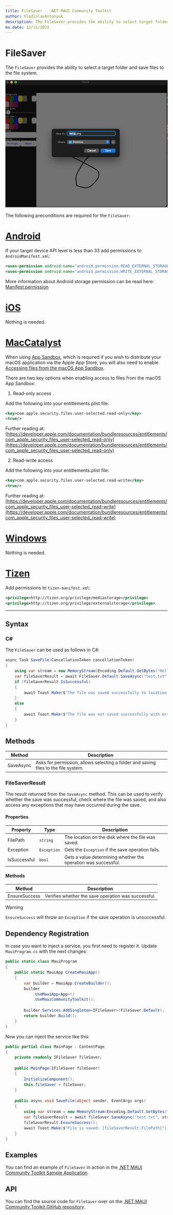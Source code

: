 ```yaml
---
title: FileSaver - .NET MAUI Community Toolkit
author: VladislavAntonyuk
description: The FileSaver provides the ability to select target folder and save files to the file system.
ms.date: 12/11/2022
---
```


# FileSaver

The `FileSaver` provides the ability to select a target folder and save files to the file system.

![Screenshot of an FileSaver on macOS](../images/essentials/file-saver-mac.png "FileSaver on macOS")

The following preconditions are required for the `FileSaver`:
# [Android](#tab/android)

If your target device API level is less than 33 add permissions to `AndroidManifest.xml`:

```xml
<uses-permission android:name="android.permission.READ_EXTERNAL_STORAGE" />
<uses-permission android:name="android.permission.WRITE_EXTERNAL_STORAGE" />
```

More information about Android storage permission can be read here: [Manifest.permission](https://developer.android.com/reference/android/Manifest.permission#WRITE_EXTERNAL_STORAGE)

# [iOS](#tab/ios)

Nothing is needed.

# [MacCatalyst](#tab/macos)

When using [App Sandbox](https://developer.apple.com/documentation/security/app_sandbox), which is required if you wish to distribute your macOS application via the Apple App Store, you will also need to enable [Accessing files from the macOS App Sandbox](https://developer.apple.com/documentation/security/app_sandbox/accessing_files_from_the_macos_app_sandbox).

There are two key options when enabling access to files from the macOS App Sandbox:

1. Read-only access

Add the following into your entitlements.plist file:

```xml
<key>com.apple.security.files.user-selected.read-only</key>
<true/>
```

Further reading at: [https://developer.apple.com/documentation/bundleresources/entitlements/com_apple_security_files_user-selected_read-only](https://developer.apple.com/documentation/bundleresources/entitlements/com_apple_security_files_user-selected_read-only)

2. Read-write access

Add the following into your entitlements.plist file:

```xml
<key>com.apple.security.files.user-selected.read-write</key>
<true/>
```

Further reading at: [https://developer.apple.com/documentation/bundleresources/entitlements/com_apple_security_files_user-selected_read-write](https://developer.apple.com/documentation/bundleresources/entitlements/com_apple_security_files_user-selected_read-write)

# [Windows](#tab/windows)

Nothing is needed.

# [Tizen](#tab/tizen)

Add permissions to `tizen-manifest.xml`:

```xml
<privilege>http://tizen.org/privilege/mediastorage</privilege>
<privilege>http://tizen.org/privilege/externalstorage</privilege>
```

---

## Syntax

### C#

The `FileSaver` can be used as follows in C#:

```csharp
async Task SaveFile(CancellationToken cancellationToken)
{
    using var stream = new MemoryStream(Encoding.Default.GetBytes("Hello from the Community Toolkit!"));
    var fileSaverResult = await FileSaver.Default.SaveAsync("test.txt", stream, cancellationToken);
    if (fileSaverResult.IsSuccessful)
    {
        await Toast.Make($"The file was saved successfully to location: {fileSaverResult.FilePath}").Show(cancellationToken);
    }
    else
    {
        await Toast.Make($"The file was not saved successfully with error: {fileSaverResult.Exception.Message}").Show(cancellationToken);
    }
}
```

## Methods

|Method  |Description  |
|---------|---------|
| SaveAsync | Asks for permission, allows selecting a folder and saving files to the file system. |

### FileSaverResult

The result returned from the `SaveAsync` method. This can be used to verify whether the save was successful, check where the file was saved, and also access any exceptions that may have occurred during the save.

#### Properties

|Property  |Type  |Description  |
|---------|---------|---------|
| FilePath | `string` | The location on the disk where the file was saved. |
| Exception | `Exception` | Gets the `Exception` if the save operation fails. |
| IsSuccessful | `bool` | Gets a value determining whether the operation was successful. |

#### Methods

|Method  |Description  |
|---------|---------|
| EnsureSuccess | Verifies whether the save operation was successful. |

> [!WARNING]
> `EnsureSuccess` will throw an `Exception` if the save operation is unsuccessful.

## Dependency Registration

In case you want to inject a service, you first need to register it.
Update `MauiProgram.cs` with the next changes:

```csharp
public static class MauiProgram
{
    public static MauiApp CreateMauiApp()
    {
        var builder = MauiApp.CreateBuilder();
        builder
            .UseMauiApp<App>()
			.UseMauiCommunityToolkit();

		builder.Services.AddSingleton<IFileSaver>(FileSaver.Default);
        return builder.Build();
    }
}
```

Now you can inject the service like this:

```csharp
public partial class MainPage : ContentPage
{
    private readonly IFileSaver fileSaver;

	public MainPage(IFileSaver fileSaver)
	{
		InitializeComponent();
        this.fileSaver = fileSaver;
	}
	
	public async void SaveFile(object sender, EventArgs args)
	{
		using var stream = new MemoryStream(Encoding.Default.GetBytes("Hello from the Community Toolkit!"));
        var fileSaverResult = await fileSaver.SaveAsync("test.txt", stream, cancellationToken);
        fileSaverResult.EnsureSuccess();
        await Toast.Make($"File is saved: {fileSaverResult.FilePath}").Show(cancellationToken);
	}
}
```

## Examples

You can find an example of `FileSaver` in action in the [.NET MAUI Community Toolkit Sample Application](https://github.com/CommunityToolkit/Maui/blob/main/samples/CommunityToolkit.Maui.Sample/Pages/Essentials/FileSaverPage.xaml).

## API

You can find the source code for `FileSaver` over on the [.NET MAUI Community Toolkit GitHub repository](https://github.com/CommunityToolkit/Maui/blob/main/src/CommunityToolkit.Maui.Core/Essentials/FileSaver/IFileSaver.shared.cs).
